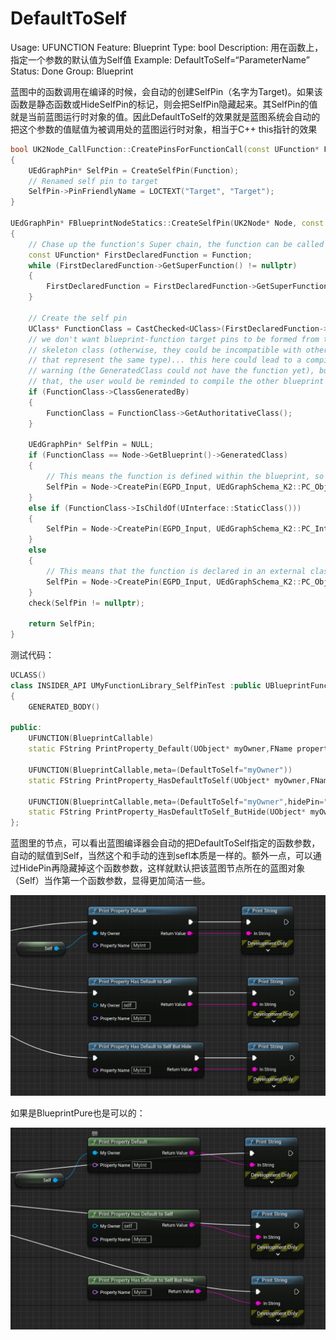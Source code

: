 # DefaultToSelf

Usage: UFUNCTION
Feature: Blueprint
Type: bool
Description: 用在函数上，指定一个参数的默认值为Self值
Example: DefaultToSelf=“ParameterName”
Status: Done
Group: Blueprint

蓝图中的函数调用在编译的时候，会自动的创建SelfPin（名字为Target)。如果该函数是静态函数或HideSelfPin的标记，则会把SelfPin隐藏起来。其SelfPin的值就是当前蓝图运行时对象的值。因此DefaultToSelf的效果就是蓝图系统会自动的把这个参数的值赋值为被调用处的蓝图运行时对象，相当于C++ this指针的效果

```cpp
bool UK2Node_CallFunction::CreatePinsForFunctionCall(const UFunction* Function)
{
	UEdGraphPin* SelfPin = CreateSelfPin(Function);
	// Renamed self pin to target
	SelfPin->PinFriendlyName = LOCTEXT("Target", "Target");
}

UEdGraphPin* FBlueprintNodeStatics::CreateSelfPin(UK2Node* Node, const UFunction* Function)
{
	// Chase up the function's Super chain, the function can be called on any object that is at least that specific
	const UFunction* FirstDeclaredFunction = Function;
	while (FirstDeclaredFunction->GetSuperFunction() != nullptr)
	{
		FirstDeclaredFunction = FirstDeclaredFunction->GetSuperFunction();
	}

	// Create the self pin
	UClass* FunctionClass = CastChecked<UClass>(FirstDeclaredFunction->GetOuter());
	// we don't want blueprint-function target pins to be formed from the
	// skeleton class (otherwise, they could be incompatible with other pins
	// that represent the same type)... this here could lead to a compiler 
	// warning (the GeneratedClass could not have the function yet), but in
	// that, the user would be reminded to compile the other blueprint
	if (FunctionClass->ClassGeneratedBy)
	{
		FunctionClass = FunctionClass->GetAuthoritativeClass();
	}

	UEdGraphPin* SelfPin = NULL;
	if (FunctionClass == Node->GetBlueprint()->GeneratedClass)
	{
		// This means the function is defined within the blueprint, so the pin should be a true "self" pin
		SelfPin = Node->CreatePin(EGPD_Input, UEdGraphSchema_K2::PC_Object, UEdGraphSchema_K2::PSC_Self, nullptr, UEdGraphSchema_K2::PN_Self);
	}
	else if (FunctionClass->IsChildOf(UInterface::StaticClass()))
	{
		SelfPin = Node->CreatePin(EGPD_Input, UEdGraphSchema_K2::PC_Interface, FunctionClass, UEdGraphSchema_K2::PN_Self);
	}
	else
	{
		// This means that the function is declared in an external class, and should reference that class
		SelfPin = Node->CreatePin(EGPD_Input, UEdGraphSchema_K2::PC_Object, FunctionClass, UEdGraphSchema_K2::PN_Self);
	}
	check(SelfPin != nullptr);

	return SelfPin;
}
```

测试代码：

```cpp
UCLASS()
class INSIDER_API UMyFunctionLibrary_SelfPinTest :public UBlueprintFunctionLibrary
{
	GENERATED_BODY()

public:
	UFUNCTION(BlueprintCallable)
	static FString PrintProperty_Default(UObject* myOwner,FName propertyName);

	UFUNCTION(BlueprintCallable,meta=(DefaultToSelf="myOwner"))
	static FString PrintProperty_HasDefaultToSelf(UObject* myOwner,FName propertyName);

	UFUNCTION(BlueprintCallable,meta=(DefaultToSelf="myOwner",hidePin="myOwner"))
	static FString PrintProperty_HasDefaultToSelf_ButHide(UObject* myOwner,FName propertyName);
};
```

蓝图里的节点，可以看出蓝图编译器会自动的把DefaultToSelf指定的函数参数，自动的赋值到Self，当然这个和手动的连到sefl本质是一样的。额外一点，可以通过HidePin再隐藏掉这个函数参数，这样就默认把该蓝图节点所在的蓝图对象（Self）当作第一个函数参数，显得更加简洁一些。

![Untitled](DefaultToSelf/Untitled.png)

如果是BlueprintPure也是可以的：

![Untitled](DefaultToSelf/Untitled%201.png)